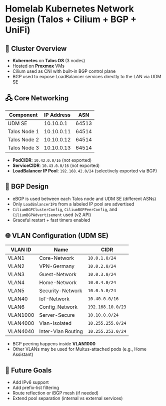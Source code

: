 # Homelab Kubernetes Network Design (Talos + Cilium + BGP + UniFi)

## 🔧 Cluster Overview

- **Kubernetes** on **Talos OS** (3 nodes)
- Hosted on **Proxmox** VMs
- Cilium used as CNI with built-in BGP control plane
- BGP used to expose LoadBalancer services directly to the LAN via UDM SE

## 🖧 Core Networking

| Component      | IP Address   | ASN     |
|----------------|--------------|---------|
| UDM SE         | 10.10.0.1     | 64513   |
| Talos Node 1   | 10.10.0.11    | 64514   |
| Talos Node 2   | 10.10.0.12    | 64514   |
| Talos Node 3   | 10.10.0.13    | 64514   |

- **PodCIDR**: `10.42.0.0/16` (not exported)
- **ServiceCIDR**: `10.43.0.0/16` (not exported)
- **LoadBalancer IP Pool**: `192.168.42.0/24` (selectively exported via BGP)

## 📡 BGP Design

- eBGP is used between each Talos node and UDM SE (different ASNs)
- Only `LoadBalancerIP`s from a labeled IP pool are advertised
- `CiliumBGPClusterConfig`, `CiliumBGPPeerConfig`, and `CiliumBGPAdvertisement` used (v2 API)
- Graceful restart + fast timers enabled

## 🌐 VLAN Configuration (UDM SE)

| VLAN ID | Name               | CIDR               |
|---------|--------------------|--------------------|
| VLAN1   | Core-Network       | `10.0.1.0/24`      |
| VLAN2   | VPN-Germany        | `10.0.2.0/24`      |
| VLAN3   | Guest-Network      | `10.0.3.0/24`      |
| VLAN4   | Home-Network       | `10.0.4.0/24`      |
| VLAN5   | Security-Network   | `10.0.5.0/24`      |
| VLAN40  | IoT-Network        | `10.40.0.0/16`     |
| VLAN6   | Config_Network     | `192.168.10.0/23`  |
| VLAN1000| Server-Secure      | `10.10.0.0/24`     |
| VLAN4000| Vlan-Isolated      | `10.255.255.0/24`  |
| VLAN4040| Inter-Vlan Routing | `10.255.253.0/24`  |

- BGP peering happens inside **VLAN1000**
- Other VLANs may be used for Multus-attached pods (e.g., Home Assistant)

## 🎯 Future Goals

- Add IPv6 support
- Add prefix-list filtering
- Route reflection or iBGP mesh (if needed)
- Extend pool separation (internal vs external services)

